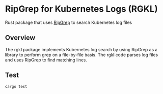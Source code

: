 # RipGrep for Kubernetes Logs (RGKL)

Rust package that uses [RipGrep](https://github.com/BurntSushi/ripgrep) to search Kubernetes log files

## Overview

The rgkl package implements Kubernetes log search by using RipGrep as a library to perform grep on a file-by-file basis. The rgkl code parses log files and uses RipGrep to find matching lines.

## Test

```console
cargo test
```
